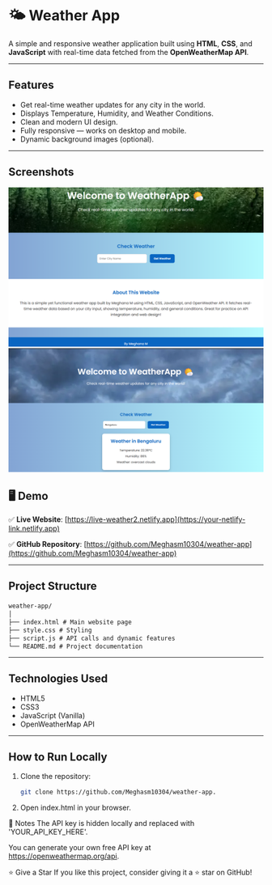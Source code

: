# 🌤️ Weather App

A simple and responsive weather application built using **HTML**, **CSS**, and **JavaScript** with real-time data fetched from the **OpenWeatherMap API**.

---

## Features
- Get real-time weather updates for any city in the world.
- Displays Temperature, Humidity, and Weather Conditions.
- Clean and modern UI design.
- Fully responsive — works on desktop and mobile.
- Dynamic background images (optional).

---

## Screenshots

![Weather App Screenshot](assets/Screenshot1.png)
![Weather App Output](assets/Screenshot2.png)

## 🖥️ Demo

✅ **Live Website**: [https://live-weather2.netlify.app](https://your-netlify-link.netlify.app)

✅ **GitHub Repository**: [https://github.com/Meghasm10304/weather-app](https://github.com/Meghasm10304/weather-app)

---

## Project Structure
    weather-app/
    │
    ├── index.html # Main website page
    ├── style.css # Styling
    ├── script.js # API calls and dynamic features
    └── README.md # Project documentation


---

## Technologies Used
- HTML5
- CSS3
- JavaScript (Vanilla)
- OpenWeatherMap API

---

## How to Run Locally
1. Clone the repository:
   ```bash
   git clone https://github.com/Meghasm10304/weather-app.

2. Open index.html in your browser.


📌 Notes
The API key is hidden locally and replaced with 'YOUR_API_KEY_HERE'.

You can generate your own free API key at https://openweathermap.org/api.


⭐ Give a Star
If you like this project, consider giving it a ⭐ star on GitHub!